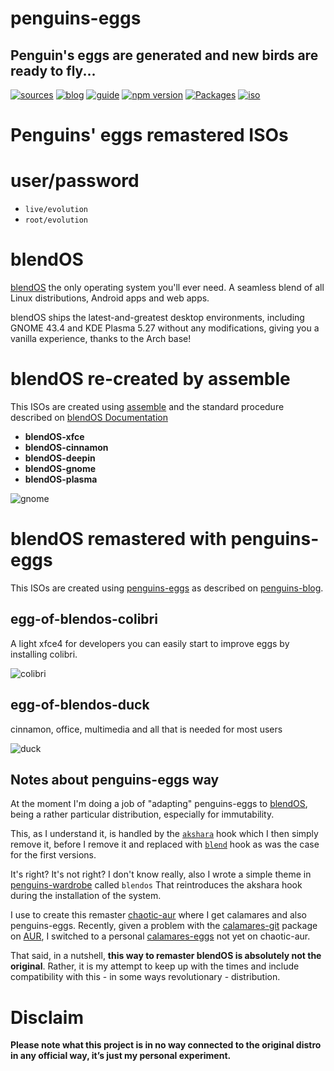penguins-eggs
=============

## Penguin&#39;s eggs are generated and new birds are ready to fly...
[![sources](https://img.shields.io/badge/github-sources-cyan)](https://github.com/pieroproietti/penguins-eggs)
[![blog](https://img.shields.io/badge/blog-penguin's%20eggs-cyan)](https://penguins-eggs.net)
[![guide](https://img.shields.io/badge/guide-penguin's%20eggs-cyan)](https://penguins-eggs.net/docs/Tutorial/eggs-users-guide)
[![npm version](https://img.shields.io/npm/v/penguins-eggs.svg)](https://npmjs.org/package/penguins-eggs)
[![Packages](https://img.shields.io/badge/packages-binary-blue)](https://sourceforge.net/projects/penguins-eggs/files/Packages)
[![iso](https://img.shields.io/badge/iso-images-cyan)](https://sourceforge.net/projects/penguins-eggs/files/ISOS)


# Penguins' eggs remastered ISOs

# user/password
* ```live/evolution```
* ```root/evolution```

# blendOS

[blendOS](https://blendos.co/) the only operating system you'll ever need. A seamless blend of all Linux distributions, Android apps and web apps.

blendOS ships the latest-and-greatest desktop environments, including GNOME 43.4 and KDE Plasma 5.27 without any modifications, giving you a vanilla experience, thanks to the Arch base!

# blendOS re-created by assemble
This ISOs are created using [assemble](https://github.com/blend-os/assemble) and the standard procedure described on [blendOS Documentation](https://docs.blendos.co/docs/build-blend/building_blendos)

* **blendOS-xfce** 
* **blendOS-cinnamon** 
* **blendOS-deepin** 
* **blendOS-gnome** 
* **blendOS-plasma**

![gnome](https://www.gnome.org/wp-content/uploads/2023/02/wgo-splash-40.webp)

# blendOS remastered with penguins-eggs
This ISOs are created using [penguins-eggs](https://github.com/pieroproietti/penguins-eggs) as described on [penguins-blog](https://penguins-eggs.net/blog/build-blendos-image).

## **egg-of-blendos-colibri**
A light xfce4 for developers you can easily start to improve eggs by installing colibri.

![colibri](https://a.fsdn.com/con/app/proj/penguins-eggs/screenshots/colibri.png/245/183)

## **egg-of-blendos-duck**
cinnamon, office, multimedia and all that is needed for most users

![duck](https://a.fsdn.com/con/app/proj/penguins-eggs/screenshots/duck.png/245/183)


## Notes about penguins-eggs way
At the moment I'm doing a job of "adapting" penguins-eggs to [blendOS](https://blendos.co/), being a rather particular distribution, especially for immutability.

This, as I understand it, is handled by the [`akshara`](https://github.com/blend-os/akshara) hook which I then simply remove it, before I remove it and replaced with [`blend`](https://github.com/blend-os/blend) hook as was the case for the first versions. 

It's right? It's not right? I don't know really, also I wrote a simple theme in [penguins-wardrobe](https://github.com/pieroproietti/penguins-wardrobe) called `blendos` That reintroduces the akshara hook during the installation of the system.

I use to create this remaster [chaotic-aur](https://aur.chaotic.cx/) where I get calamares and also penguins-eggs. Recently, given a problem with the [calamares-git](https://aur.archlinux.org/packages/calamares-git) package on [AUR](https://aur.archlinux.org/), I switched to a personal [calamares-eggs](https://github.com/pieroproietti/eggs-pkgbuilds/tree/master/aur/calamares-eggs) not yet on chaotic-aur.

That said, in a nutshell, **this way to remaster blendOS is absolutely not the original**. Rather, it is my attempt to keep up with the times and include compatibility with this - in some ways revolutionary - distribution.

# Disclaim

__Please note what this project is in no way connected to the original distro in any official way, it’s just my personal experiment.__
